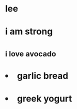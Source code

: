 # lee
# <strong> i am strong </strong>
# <sub> i love avocado </sub>
# <li> garlic bread
# <li> greek yogurt
